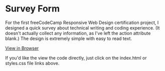 # Survey Form

For the first freeCodeCamp Responsive Web Design certification project, I designed a quick survey about technical writing and coding experience.
(It doesn't actually collect any information, as I've left the action attribute blank.) The design is extremely simple with easy to read text.

[View in Browser](https://github.com/nessdocs/fCC-Responsive-Web-Design/blob/main/Survey-Form/index.html)

If you'd like the view the code directly, just click on the index.html or styles.css file links above.
